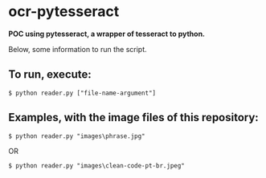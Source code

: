 # ocr-pytesseract

**POC using pytesseract, a wrapper of tesseract to python.**

Below, some information to run the script.

## To run, execute:
```
$ python reader.py ["file-name-argument"]
```

## Examples, with the image files of this repository:
```
$ python reader.py "images\phrase.jpg"
```
OR
```
$ python reader.py "images\clean-code-pt-br.jpeg"
```
